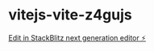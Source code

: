 # vitejs-vite-z4gujs

[Edit in StackBlitz next generation editor ⚡️](https://stackblitz.com/~/github.com/Mayandev/vitejs-vite-z4gujs)